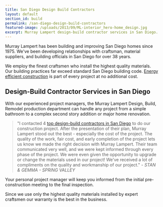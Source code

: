 ```yaml
---
title: San Diego Design Build Contractors
layout: default
section_id: build
permalink: /san-diego-design-build-contractors
featured-image: /uploads/2013/09/ML-interior_hero-home_design.jpg
excerpt: Murray Lampert design-build contractor services in San Diego. Providing San Diego with design-build services since 1975. Visit Murray Lampert today!
---
```


Murray Lampert has been building and improving San Diego homes since 1975. We've been developing relationships with craftsman, material suppliers, and building officials in San Diego for over 38 years.

We employ the finest craftsmen who install the highest quality materials. Our building practices far exceed standard San Diego building code. [Energy efficient construction](/san-diego-green-home-construction) is part of every project at no additional cost.

## Design-Build Contractor Services in San Diego

With our experienced project managers, the Murray Lampert Design, Build, Remodel production department can handle any project from a simple bathroom to a complex second story addition or major home renovation.
> "I contacted 4 [top design-build contractors in San Diego](/) to do our construction project. After the presentation of their plan, Murray Lampert stood out the best - especially the cost of the project. The quality of the work, fair cost, and early completion of the project lets us know we made the right decision with Murray Lampert. Their team communicated very well, and we were kept informed through every phase of the project. We were even given the opportunity to upgrade or change the materials used in our project! We've received a lot of compliments on the quality and workmanship of our project." - _STAN &amp; GEMMA - SPRING VALLEY_

Your personal project manager will keep you informed from the initial pre-construction meeting to the final inspection.

Since we use only the highest quality materials installed by expert craftsmen our warranty is the best in the business.
